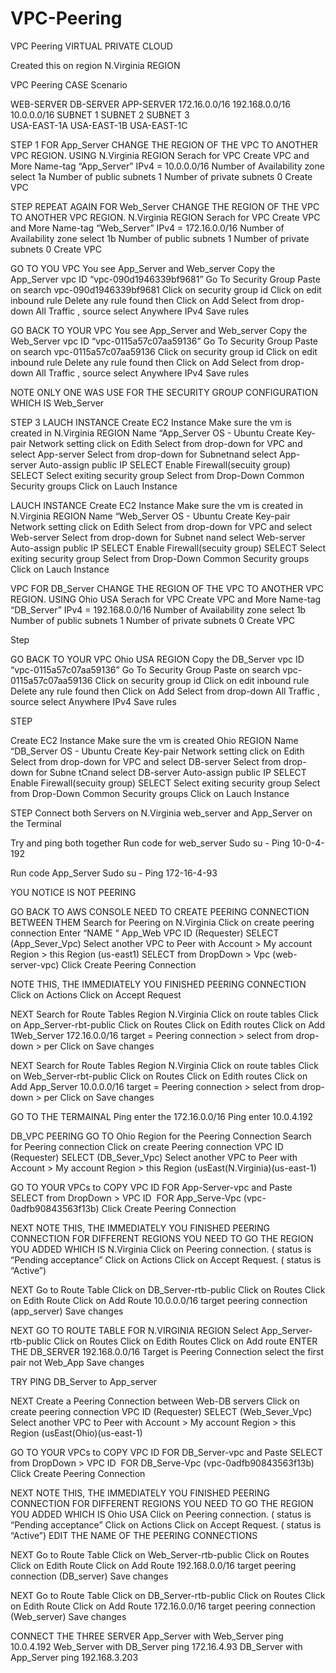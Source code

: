 # VPC-Peering

VPC Peering
VIRTUAL PRIVATE CLOUD


Created this on region N.Virginia REGION

VPC Peering
CASE Scenario 

WEB-SERVER		    DB-SERVER			      APP-SERVER
172.16.0.0/16		 192.168.0.0/16		  10.0.0.0/16
SUBNET 1			      SUBNET 2			      SUBNET 3 				
USA-EAST-1A		    USA-EAST-1B		    USA-EAST-1C

STEP 1
FOR App_Server
CHANGE THE REGION OF THE VPC TO ANOTHER VPC REGION. USING N.Virginia REGION
Serach for VPC
Create VPC  and More
Name-tag “App_Server”
IPv4    = 10.0.0.0/16
Number of Availability zone select 1a
Number of public subnets 1
Number of private subnets 0
Create VPC


STEP
REPEAT AGAIN FOR Web_Server
CHANGE THE REGION OF THE VPC TO ANOTHER VPC REGION. N.Virginia REGION
Serach for VPC
Create VPC  and More
Name-tag “Web_Server”
IPv4    = 172.16.0.0/16
Number of Availability zone select 1b
Number of public subnets 1
Number of private subnets 0
Create VPC

GO TO YOU VPC
You see App_Server and Web_server
Copy the App_Server vpc  ID “vpc-090d1946339bf9681”
Go To Security Group
Paste on search vpc-090d1946339bf9681
Click on security group  id
Click on edit inbound rule
Delete any rule found then 
Click on Add
Select from drop-down All Traffic , source select Anywhere IPv4
Save rules


GO BACK TO YOUR VPC 
You see App_Server and Web_server
Copy the Web_Server vpc  ID “vpc-0115a57c07aa59136”
Go To Security Group
Paste on search vpc-0115a57c07aa59136
Click on security group  id
Click on edit inbound rule
Delete any rule found then 
Click on Add
Select from drop-down All Traffic , source select Anywhere IPv4
Save rules

NOTE ONLY ONE WAS USE FOR THE SECURITY GROUP CONFIGURATION WHICH IS Web_Server



STEP 3
LAUCH INSTANCE
Create EC2 Instance
Make sure the vm is created in N.Virginia REGION
Name “App_Server
OS - Ubuntu
Create Key-pair
Network setting click on Edith
Select from drop-down for VPC and select App-server
Select from drop-down for Subnetnand select App-server
Auto-assign public IP SELECT Enable
Firewall(secuity group) SELECT Select exiting security  group
Select from Drop-Down Common Security groups
Click on Lauch Instance


LAUCH INSTANCE
Create EC2 Instance
Make sure the vm is created in N.Virginia REGION
Name “Web_Server
OS - Ubuntu
Create Key-pair
Network setting click on Edith
Select from drop-down for VPC and select Web-server
Select from drop-down for Subnet nand select Web-server
Auto-assign public IP SELECT Enable
Firewall(secuity group) SELECT Select exiting security  group
Select from Drop-Down Common Security groups
Click on Lauch Instance


VPC FOR DB_Server
CHANGE THE REGION OF THE VPC TO ANOTHER VPC REGION. USING Ohio USA
Serach for VPC
Create VPC  and More
Name-tag “DB_Server”
IPv4    = 192.168.0.0/16
Number of Availability zone select 1b
Number of public subnets 1
Number of private subnets 0
Create VPC

Step

GO BACK TO YOUR VPC 
Ohio USA REGION
Copy the DB_Server vpc  ID “vpc-0115a57c07aa59136”
Go To Security Group
Paste on search vpc-0115a57c07aa59136
Click on security group  id
Click on edit inbound rule
Delete any rule found then 
Click on Add
Select from drop-down All Traffic , source select Anywhere IPv4
Save rules


STEP

Create EC2 Instance
Make sure the vm is created Ohio REGION
Name “DB_Server
OS - Ubuntu
Create Key-pair
Network setting click on Edith
Select from drop-down for VPC and select DB-server
Select from drop-down for Subne tCnand select DB-server
Auto-assign public IP SELECT Enable
Firewall(secuity group) SELECT Select exiting security  group
Select from Drop-Down Common Security groups
Click on Lauch Instance



STEP 
Connect both Servers on N.Virginia
web_server and App_Server on the Terminal 

Try and ping both together
Run code for web_server 
Sudo su -
Ping 10-0-4-192

Run code App_Server
Sudo su -
Ping 172-16-4-93

YOU NOTICE IS NOT PEERING

GO BACK TO AWS CONSOLE
NEED TO CREATE PEERING CONNECTION BETWEEN THEM
Search for Peering on N.Virginia
Click on create peering connection
Enter “NAME “    App_Web
VPC ID (Requester) SELECT (App_Sever_Vpc)
Select another VPC to Peer with
Account > My account 
Region > this Region (us-east1)
SELECT from DropDown > Vpc (web-server-vpc)
Click Create Peering Connection

NOTE THIS, THE  IMMEDIATELY YOU FINISHED PEERING CONNECTION 
Click on Actions
Click on Accept Request


NEXT
Search for Route Tables       Region N.Virginia 
Click on route tables
Click on App_Server-rbt-public
Click on Routes
Click on Edith routes
Click on Add 1Web_Server  172.16.0.0/16   target = Peering connection  > select from drop-down > per
Click on Save changes


NEXT 
Search for Route Tables       Region N.Virginia 
Click on route tables
Click on Web_Server-rbt-public
Click on Routes
Click on Edith routes
Click on Add App_Server  10.0.0.0/16   target = Peering connection  > select from drop-down > per
Click on Save changes



GO TO THE TERMAINAL 
Ping enter the 172.16.0.0/16
Ping enter 10.0.4.192


DB_VPC PEERING
GO TO Ohio Region for the Peering Connection
Search for Peering connection
Click on create Peering connection
VPC ID (Requester) SELECT (DB_Sever_Vpc)
Select another VPC to Peer with
Account > My account 
Region > this Region (usEast(N.Virginia)(us-east-1)

GO TO YOUR VPCs to COPY VPC ID FOR App-Server-vpc and Paste
SELECT from DropDown > VPC ID  FOR App_Serve-Vpc (vpc-0adfb90843563f13b)
Click Create Peering Connection

NEXT
NOTE THIS, THE  IMMEDIATELY YOU FINISHED PEERING CONNECTION FOR DIFFERENT REGIONS
YOU NEED TO GO THE REGION YOU ADDED WHICH IS N.Virginia
Click on Peering connection. ( status is “Pending acceptance”
Click on Actions
Click on Accept Request. ( status is “Active”)


NEXT
Go to Route Table
Click on DB_Server-rtb-public
Click on Routes
Click on Edith Route
Click on Add Route 10.0.0.0/16    target peering connection  (app_server)
Save changes


NEXT
GO TO ROUTE TABLE FOR N.VIRGINIA REGION
Select App_Server-rtb-public
Click on Routes
Click on Edith Routes
Click on Add route ENTER THE DB_SERVER 192.168.0.0/16 Target is Peering Connection select the first pair not Web_App
Save changes
 
TRY PING DB_Server to App_server

NEXT 
Create a Peering Connection between  Web-DB servers
Click on  create peering connection
VPC ID (Requester) SELECT (Web_Sever_Vpc)
Select another VPC to Peer with
Account > My account 
Region > this Region (usEast(Ohio)(us-east-1)

GO TO YOUR VPCs to COPY VPC ID FOR DB_Server-vpc and Paste
SELECT from DropDown > VPC ID  FOR DB_Serve-Vpc (vpc-0adfb90843563f13b)
Click Create Peering Connection

NEXT
NOTE THIS, THE  IMMEDIATELY YOU FINISHED PEERING CONNECTION FOR DIFFERENT REGIONS
YOU NEED TO GO THE REGION YOU ADDED WHICH IS Ohio USA
Click on Peering connection. ( status is “Pending acceptance”
Click on Actions
Click on Accept Request. ( status is “Active”)
EDIT THE NAME OF THE PEERING CONNECTIONS
 

NEXT
Go to Route Table
Click on Web_Server-rtb-public
Click on Routes
Click on Edith Route
Click on Add Route 192.168.0.0/16    target peering connection  (DB_server)
Save changes


NEXT
Go to Route Table
Click on DB_Server-rtb-public
Click on Routes
Click on Edith Route
Click on Add Route 172.16.0.0/16   target peering connection  (Web_server)
Save changes



CONNECT THE THREE SERVER 
App_Server with Web_Server ping  10.0.4.192
Web_Server with DB_Server ping  172.16.4.93
DB_Server with App_Server ping  192.168.3.203 
